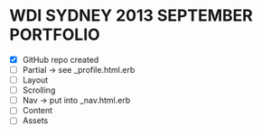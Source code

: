 # WDI SYDNEY 2013 SEPTEMBER PORTFOLIO
- [X] GitHub repo created
- [ ] Partial -> see _profile.html.erb
- [ ] Layout
- [ ] Scrolling
- [ ] Nav -> put into _nav.html.erb
- [ ] Content
- [ ] Assets